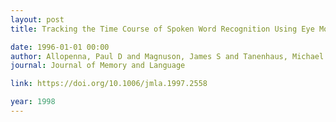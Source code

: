 ```yaml
---
layout: post
title: Tracking the Time Course of Spoken Word Recognition Using Eye Movements - Evidence for Continuous Mapping Models

date: 1996-01-01 00:00
author: Allopenna, Paul D and Magnuson, James S and Tanenhaus, Michael K
journal: Journal of Memory and Language

link: https://doi.org/10.1006/jmla.1997.2558

year: 1998
---
```



